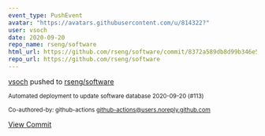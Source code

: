 ```yaml
---
event_type: PushEvent
avatar: "https://avatars.githubusercontent.com/u/814322?"
user: vsoch
date: 2020-09-20
repo_name: rseng/software
html_url: https://github.com/rseng/software/commit/8372a589db8d99b346e59a0795f0c0493692522e
repo_url: https://github.com/rseng/software
---
```


<a href='https://github.com/vsoch' target='_blank'>vsoch</a> pushed to <a href='https://github.com/rseng/software' target='_blank'>rseng/software</a>

<small>Automated deployment to update software database 2020-09-20 (#113)

Co-authored-by: github-actions <github-actions@users.noreply.github.com></small>

<a href='https://github.com/rseng/software/commit/8372a589db8d99b346e59a0795f0c0493692522e' target='_blank'>View Commit</a>